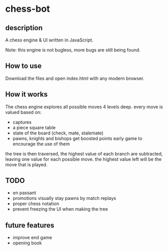 # chess-bot

## description
A chess engine & UI written in JavaScript.

Note: this engine is not bugless, more bugs are still being found.

## How to use
Download the files and open index.html with any modern browser.

## How it works
The chess engine explores all possible moves 4 levels deep. 
every move is valued based on:
- captures
- a piece square table
- state of the board (check, mate, stalemate)
- pawns, knights and bishops get boosted points early game to encourage the use of them

the tree is then traversed, the highest value of each branch are subtracted, leaving one value for each possible move.
the highest value left will be the move that is played.

## TODO
- en passant
- promotions visually stay pawns by match replays
- proper chess notation
- prevent freezing the UI when making the tree

## future features
- improve end game
- opening book
